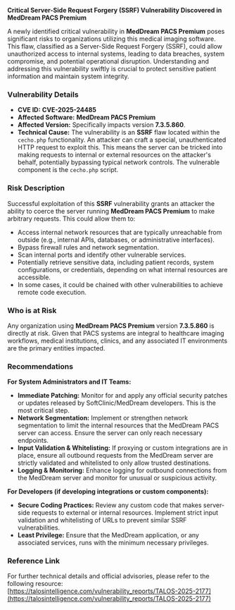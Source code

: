 **Critical Server-Side Request Forgery (SSRF) Vulnerability Discovered in MedDream PACS Premium**

A newly identified critical vulnerability in **MedDream PACS Premium** poses significant risks to organizations utilizing this medical imaging software. This flaw, classified as a Server-Side Request Forgery (SSRF), could allow unauthorized access to internal systems, leading to data breaches, system compromise, and potential operational disruption. Understanding and addressing this vulnerability swiftly is crucial to protect sensitive patient information and maintain system integrity.

### Vulnerability Details

*   **CVE ID:** **CVE-2025-24485**
*   **Affected Software:** **MedDream PACS Premium**
*   **Affected Version:** Specifically impacts version **7.3.5.860**.
*   **Technical Cause:** The vulnerability is an **SSRF** flaw located within the `cecho.php` functionality. An attacker can craft a special, unauthenticated HTTP request to exploit this. This means the server can be tricked into making requests to internal or external resources on the attacker's behalf, potentially bypassing typical network controls. The vulnerable component is the `cecho.php` script.

### Risk Description

Successful exploitation of this **SSRF** vulnerability grants an attacker the ability to coerce the server running **MedDream PACS Premium** to make arbitrary requests. This could allow them to:

*   Access internal network resources that are typically unreachable from outside (e.g., internal APIs, databases, or administrative interfaces).
*   Bypass firewall rules and network segmentation.
*   Scan internal ports and identify other vulnerable services.
*   Potentially retrieve sensitive data, including patient records, system configurations, or credentials, depending on what internal resources are accessible.
*   In some cases, it could be chained with other vulnerabilities to achieve remote code execution.

### Who is at Risk

Any organization using **MedDream PACS Premium** version **7.3.5.860** is directly at risk. Given that PACS systems are integral to healthcare imaging workflows, medical institutions, clinics, and any associated IT environments are the primary entities impacted.

### Recommendations

**For System Administrators and IT Teams:**

*   **Immediate Patching:** Monitor for and apply any official security patches or updates released by SoftClinic/MedDream developers. This is the most critical step.
*   **Network Segmentation:** Implement or strengthen network segmentation to limit the internal resources that the MedDream PACS server can access. Ensure the server can only reach necessary endpoints.
*   **Input Validation & Whitelisting:** If proxying or custom integrations are in place, ensure all outbound requests from the MedDream server are strictly validated and whitelisted to only allow trusted destinations.
*   **Logging & Monitoring:** Enhance logging for outbound connections from the MedDream server and monitor for unusual or suspicious activity.

**For Developers (if developing integrations or custom components):**

*   **Secure Coding Practices:** Review any custom code that makes server-side requests to external or internal resources. Implement strict input validation and whitelisting of URLs to prevent similar SSRF vulnerabilities.
*   **Least Privilege:** Ensure that the MedDream application, or any associated services, runs with the minimum necessary privileges.

### Reference Link

For further technical details and official advisories, please refer to the following resource:
[https://talosintelligence.com/vulnerability_reports/TALOS-2025-2177](https://talosintelligence.com/vulnerability_reports/TALOS-2025-2177)